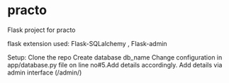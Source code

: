 # practo
Flask project for practo

flask extension used: Flask-SQLalchemy , Flask-admin

Setup:
Clone the repo
Create database db_name
Change configuration in app/database.py file on line no#5.Add details accordingly.
Add details via admin interface (/admin/)

